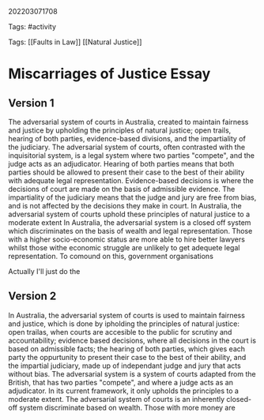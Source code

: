 202203071708

Tags: #activity

Tags: [[Faults in Law]] [[Natural Justice]]

# Miscarriages of Justice Essay
## Version 1
The adversarial system of courts in Australia, created to maintain fairness and justice by upholding the principles of natural justice; open trails, hearing of both parties, evidence-based divisions, and the impartiality of the judiciary. The adversarial system of courts, often contrasted with the inquisitorial system, is a legal system where two parties "compete", and the judge acts as an adjudicator. Hearing of both parties means that both parties should be allowed to present their case to the best of their ability with adequate legal representation. Evidence-based decisions is where the decisions of court are made on the basis of admissible evidence. The impartiality of the judiciary means that the judge and jury are free from bias, and is not affected by the decisions they make in court. In Australia, the adversarial system of courts uphold these principles of natural justice to a moderate extent
In Australia, the adversarial system is a closed off system which discriminates on the basis of wealth and legal representation. Those with a higher socio-economic status are more able to hire better lawyers whilst those withe economic struggle are unlikely to get adequete legal representation. To comound on this, government organisations


Actually I'll just do the
## Version 2
In Australia, the adversarial system of courts is used to maintain fairness and justice, which is done by ipholding the principles of natural justice: open trailas, when courts are accesible to the public for scrutiny and accountability; evidence based decisions, where all decisions in the court is based on admissible facts; the hearing of both parties, which gives each party the oppurtunity to present their case to the best of their ability, and the impartial judiciary, made up of independant judge and jury that acts without bias. The adversarial system is a system of courts adapted from the British, that has two parties "compete", and where a judge acts as an adjudicator. In its current framework, it only upholds the principles to a moderate extent.
The adversarial system of courts is an inherently closed-off system discriminate based on wealth. Those with more money are  